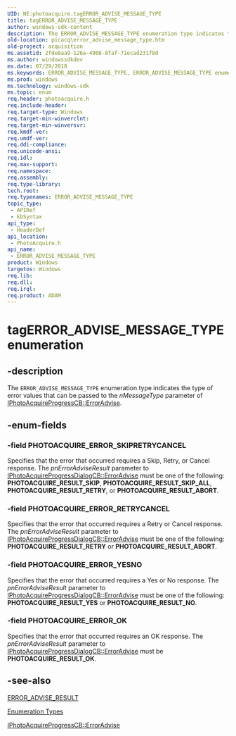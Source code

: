 ```yaml
---
UID: NE:photoacquire.tagERROR_ADVISE_MESSAGE_TYPE
title: tagERROR_ADVISE_MESSAGE_TYPE
author: windows-sdk-content
description: The ERROR_ADVISE_MESSAGE_TYPE enumeration type indicates the type of error values that can be passed to the nMessageType parameter of IPhotoAcquireProgressCB::ErrorAdvise.
old-location: picacq\error_advise_message_type.htm
old-project: acquisition
ms.assetid: 2fde8aa9-126a-4908-8faf-71ecad231f8d
ms.author: windowssdkdev
ms.date: 07/29/2018
ms.keywords: ERROR_ADVISE_MESSAGE_TYPE, ERROR_ADVISE_MESSAGE_TYPE enumeration [Picture Acquisition], PHOTOACQUIRE_ERROR_OK, PHOTOACQUIRE_ERROR_RETRYCANCEL, PHOTOACQUIRE_ERROR_SKIPRETRYCANCEL, PHOTOACQUIRE_ERROR_YESNO, enumeration [Picture Acquisition], photoacquire/ERROR_ADVISE_MESSAGE_TYPE, photoacquire/PHOTOACQUIRE_ERROR_OK, photoacquire/PHOTOACQUIRE_ERROR_RETRYCANCEL, photoacquire/PHOTOACQUIRE_ERROR_SKIPRETRYCANCEL, photoacquire/PHOTOACQUIRE_ERROR_YESNO, picacq.error_advise_message_type, tagERROR_ADVISE_MESSAGE_TYPE
ms.prod: windows
ms.technology: windows-sdk
ms.topic: enum
req.header: photoacquire.h
req.include-header: 
req.target-type: Windows
req.target-min-winverclnt: 
req.target-min-winversvr: 
req.kmdf-ver: 
req.umdf-ver: 
req.ddi-compliance: 
req.unicode-ansi: 
req.idl: 
req.max-support: 
req.namespace: 
req.assembly: 
req.type-library: 
tech.root: 
req.typenames: ERROR_ADVISE_MESSAGE_TYPE
topic_type:
 - APIRef
 - kbSyntax
api_type:
 - HeaderDef
api_location:
 - PhotoAcquire.h
api_name:
 - ERROR_ADVISE_MESSAGE_TYPE
product: Windows
targetos: Windows
req.lib: 
req.dll: 
req.irql: 
req.product: ADAM
---
```


# tagERROR_ADVISE_MESSAGE_TYPE enumeration


## -description



The <code>ERROR_ADVISE_MESSAGE_TYPE</code> enumeration type indicates the type of error values that can be passed to the <i>nMessageType</i> parameter of <a href="https://msdn.microsoft.com/60454ae7-9be9-4414-9865-2b874bbe54c1">IPhotoAcquireProgressCB::ErrorAdvise</a>.




## -enum-fields




### -field PHOTOACQUIRE_ERROR_SKIPRETRYCANCEL

Specifies that the error that occurred requires a Skip, Retry, or Cancel response. The <i>pnErrorAdviseResult</i> parameter to <a href="https://msdn.microsoft.com/60454ae7-9be9-4414-9865-2b874bbe54c1">IPhotoAcquireProgressDialogCB::ErrorAdvise</a> must be one of the following: <b>PHOTOACQUIRE_RESULT_SKIP</b>, <b>PHOTOACQUIRE_RESULT_SKIP_ALL</b>, <b>PHOTOACQUIRE_RESULT_RETRY</b>, or <b>PHOTOACQUIRE_RESULT_ABORT</b>.


### -field PHOTOACQUIRE_ERROR_RETRYCANCEL

Specifies that the error that occurred requires a Retry or Cancel response. The <i>pnErrorAdviseResult</i> parameter to <a href="https://msdn.microsoft.com/60454ae7-9be9-4414-9865-2b874bbe54c1">IPhotoAcquireProgressDialogCB::ErrorAdvise</a> must be one of the following: <b>PHOTOACQUIRE_RESULT_RETRY</b> or <b>PHOTOACQUIRE_RESULT_ABORT</b>.


### -field PHOTOACQUIRE_ERROR_YESNO

Specifies that the error that occurred requires a Yes or No response. The <i>pnErrorAdviseResult</i> parameter to <a href="https://msdn.microsoft.com/60454ae7-9be9-4414-9865-2b874bbe54c1">IPhotoAcquireProgressDialogCB::ErrorAdvise</a> must be one of the following: <b>PHOTOACQUIRE_RESULT_YES</b> or <b>PHOTOACQUIRE_RESULT_NO</b>.


### -field PHOTOACQUIRE_ERROR_OK

Specifies that the error that occurred requires an OK response. The <i>pnErrorAdviseResult</i> parameter to <a href="https://msdn.microsoft.com/60454ae7-9be9-4414-9865-2b874bbe54c1">IPhotoAcquireProgressDialogCB::ErrorAdvise</a> must be <b>PHOTOACQUIRE_RESULT_OK</b>.


## -see-also




<a href="https://msdn.microsoft.com/a3cb2a2d-049a-4607-beaf-41ea6f0d4704">ERROR_ADVISE_RESULT</a>



<a href="https://msdn.microsoft.com/library/windows/hardware/ff545452">Enumeration Types</a>



<a href="https://msdn.microsoft.com/60454ae7-9be9-4414-9865-2b874bbe54c1">IPhotoAcquireProgressCB::ErrorAdvise</a>
 

 

